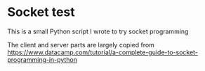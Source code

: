 # Socket test

This is a small Python script I wrote to try socket programming

The client and server parts are largely copied from https://www.datacamp.com/tutorial/a-complete-guide-to-socket-programming-in-python